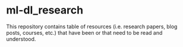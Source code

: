 # ml-dl_research
This repository contains table of resources (i.e. research papers, blog posts, courses, etc.) that have been or that need to be read and understood.
